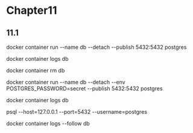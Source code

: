 # Chapter11

## 11.1

docker container run --name db --detach --publish 5432:5432 postgres

docker container logs db

docker container rm db

docker container run --name db --detach --env POSTGRES_PASSWORD=secret --publish 5432:5432 postgres

docker container logs db

psql --host=127.0.0.1 --port=5432 --username=postgres

docker container logs --follow db

